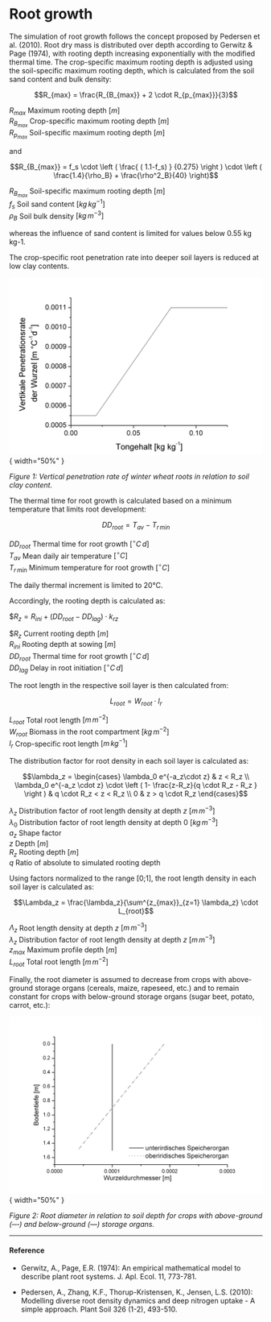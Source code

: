 # Root growth

The simulation of root growth follows the concept proposed by Pedersen et al. (2010). Root dry mass is distributed over depth according to Gerwitz & Page (1974), with rooting depth increasing exponentially with the modified thermal time. The crop-specific maximum rooting depth is adjusted using the soil-specific maximum rooting depth, which is calculated from the soil sand content and bulk density:

$$R_{max} = \frac{R_{B_{max}} + 2 \cdot R_{p_{max}}}{3}$$

$R_{max}$ Maximum rooting depth	$[m]$<br>
$R_{B_{max}}$ Crop-specific maximum rooting depth $[m]$<br>
$R_{p_{max}}$ Soil-specific maximum rooting depth $[m]$<br>

and

$$R_{B_{max}} = f_s \cdot \left (   \frac{ ( 1.1-f_s) } {0.275} \right ) \cdot \left ( \frac{1.4}{\rho_B} + \frac{\rho^2_B}{40}  \right)$$

$R_{B_{max}}$ Soil-specific maximum rooting depth $[m]$<br>
$f_s$ Soil sand content	$[kg \, kg^{-1}]$<br>
$\rho_B$ Soil bulk density	$[kg \, m^{-3}]$<br>

whereas the influence of sand content is limited for values below 0.55 kg kg-1.

The crop-specific root penetration rate into deeper soil layers is reduced at low clay contents.

![](../../images/model_science/crop_processes/root_growth_fig1.png){ width="50%" }

*Figure 1: Vertical penetration rate of winter wheat roots in relation to soil clay content.*

The thermal time for root growth is calculated based on a minimum temperature that limits root development:

$$DD_{root} = T_{av} - T_{r\,min}$$

$DD_{root}$	Thermal time for root growth $[^{\circ}C \, d]$<br>
$T_{av}$ Mean daily air temperature $[^{\circ}C]$<br>
$T_{r\,min}$ Minimum temperature for root growth $[^{\circ}C]$<br>

The daily thermal increment is limited to 20°C.

Accordingly, the rooting depth is calculated as:

$$R_z = R_{ini} + (DD_{root} - DD_{lag} ) \cdot k_{rz}$

$$R_z$ Current rooting depth $[m]$<br>
$R_{ini}$ Rooting depth at sowing $[m]$<br>
$DD_{root}$	Thermal time for root growth $[^{\circ}C \, d]$<br>
$DD_{lag}$ Delay in root initiation $[^{\circ}C \, d]$<br>

The root length in the respective soil layer is then calculated from:

$$L_{root} = W_{root} \cdot l_r$$

$L_{root}$ Total root length $[m \, m^{-2}]$<br>
$W_{root}$ Biomass in the root compartment $[kg \, m^{-2}]$<br>
$l_r$ Crop-specific root length $[m \, kg^{-1}]$<br>

The distribution factor for root density in each soil layer is calculated as:

$$\lambda_z = \begin{cases}   \lambda_0 e^{-a_z\cdot z} & z < R_z \\ \lambda_0 e^{-a_z \cdot z} \cdot \left ( 1- \frac{z-R_z}{q \cdot R_z - R_z }  \right ) & q \cdot R_z < z < R_z  \\ 0 & z > q \cdot R_z  \end{cases}$$

$\lambda_z$	Distribution factor of root length density at depth $z$ $[m \, m^{-3}]$<br>
$\lambda_0$	Distribution factor of root length density at depth 0	$[kg \, m^{-3}]$<br>
$a_z$ Shape factor<br>
$z$	Depth $[m]$<br>
$R_z$ Rooting depth	$[m]$<br>
$q$	Ratio of absolute to simulated rooting depth<br>

Using factors normalized to the range [0;1], the root length density in each soil layer is calculated as:

$$\Lambda_z = \frac{\lambda_z}{\sum^{z_{max}}_{z=1} \lambda_z} \cdot L_{root}$$

$\Lambda_z$ Root length density at depth $z$	$[m \, m^{-3}]$<br>
$\lambda_z$ Distribution factor of root length density at depth $z$ $[m \, m^{-3}]$<br>
$z_{max}$ Maximum profile depth $[m]$<br>
$L_{root}$ Total root length $[m \, m^{-2}]$<br>

Finally, the root diameter is assumed to decrease from crops with above-ground storage organs (cereals, maize, rapeseed, etc.) and to remain constant for crops with below-ground storage organs (sugar beet, potato, carrot, etc.):

![](../../images/model_science/crop_processes/root_growth_fig2.png){ width="50%" }

*Figure 2: Root diameter in relation to soil depth for crops with above-ground (‑‑‑) and below-ground (—) storage organs.*

---

#### Reference

* Gerwitz, A., Page, E.R. (1974): An empirical mathematical model to describe plant root systems. J. Apl. Ecol. 11, 773-781.

* Pedersen, A., Zhang, K.F., Thorup-Kristensen, K., Jensen, L.S. (2010): Modelling diverse root density dynamics and deep nitrogen uptake - A simple approach. Plant Soil 326 (1-2), 493-510.

 